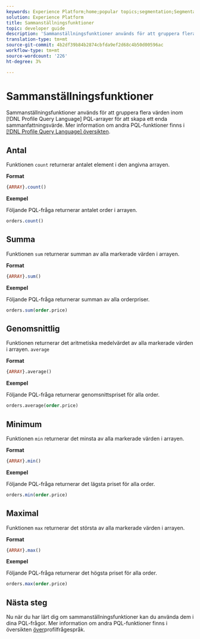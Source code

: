 ```yaml
---
keywords: Experience Platform;home;popular topics;segmentation;Segmentation;Segmentation Service;pql;PQL;Profile Query Language;aggregation functions;aggregation;
solution: Experience Platform
title: Sammanställningsfunktioner
topic: developer guide
description: 'Sammanställningsfunktioner används för att gruppera flera värden inom PQL-arrayer (Profile Query Language) för att skapa ett enda sammanfattningsvärde. '
translation-type: tm+mt
source-git-commit: 4b2df39b84b2874cbfda9ef2d68c4b50d00596ac
workflow-type: tm+mt
source-wordcount: '226'
ht-degree: 3%

---
```



# Sammanställningsfunktioner

Sammanställningsfunktioner används för att gruppera flera värden inom [!DNL Profile Query Language] PQL-arrayer för att skapa ett enda sammanfattningsvärde. Mer information om andra PQL-funktioner finns i [[!DNL Profile Query Language] översikten](./overview.md).

## Antal

Funktionen `count` returnerar antalet element i den angivna arrayen.

**Format**

```sql
{ARRAY}.count()
```

**Exempel**

Följande PQL-fråga returnerar antalet order i arrayen.

```sql
orders.count()
```

## Summa

Funktionen `sum` returnerar summan av alla markerade värden i arrayen.

**Format**

```sql
{ARRAY}.sum()
```

**Exempel**

Följande PQL-fråga returnerar summan av alla orderpriser.

```sql
orders.sum(order.price)
```

## Genomsnittlig

Funktionen returnerar det aritmetiska medelvärdet av alla markerade värden i arrayen. `average`

**Format**

```sql
{ARRAY}.average()
```

**Exempel**

Följande PQL-fråga returnerar genomsnittspriset för alla order.

```sql
orders.average(order.price)
```

## Minimum

Funktionen `min` returnerar det minsta av alla markerade värden i arrayen.

**Format**

```sql
{ARRAY}.min()
```

**Exempel**

Följande PQL-fråga returnerar det lägsta priset för alla order.

```sql
orders.min(order.price)
```

## Maximal

Funktionen `max` returnerar det största av alla markerade värden i arrayen.

**Format**

```sql
{ARRAY}.max()
```

**Exempel**

Följande PQL-fråga returnerar det högsta priset för alla order.

```sql
orders.max(order.price)
```

## Nästa steg

Nu när du har lärt dig om sammanställningsfunktioner kan du använda dem i dina PQL-frågor. Mer information om andra PQL-funktioner finns i översikten [över](./overview.md)profilfrågespråk.
